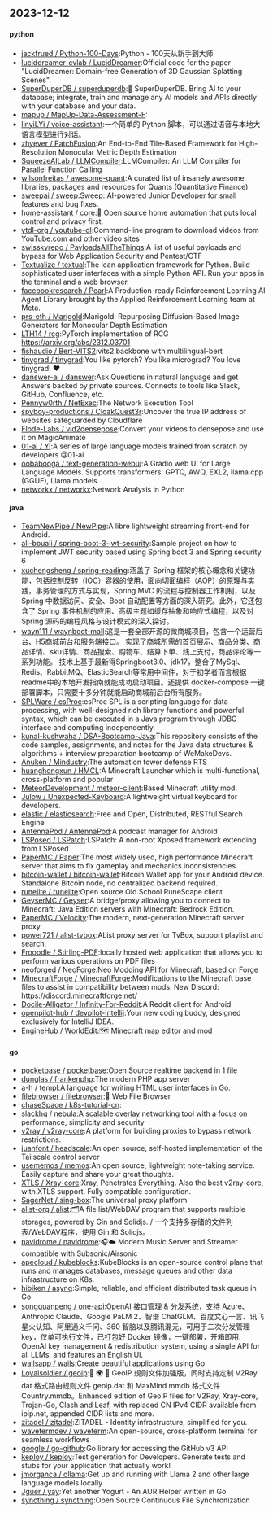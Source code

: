 ## 2023-12-12

#### python
* [jackfrued / Python-100-Days](https://github.com/jackfrued/Python-100-Days):Python - 100天从新手到大师
* [luciddreamer-cvlab / LucidDreamer](https://github.com/luciddreamer-cvlab/LucidDreamer):Official code for the paper "LucidDreamer: Domain-free Generation of 3D Gaussian Splatting Scenes".
* [SuperDuperDB / superduperdb](https://github.com/SuperDuperDB/superduperdb):🔮 SuperDuperDB. Bring AI to your database; integrate, train and manage any AI models and APIs directly with your database and your data.
* [mapup / MapUp-Data-Assessment-F](https://github.com/mapup/MapUp-Data-Assessment-F):
* [linyiLYi / voice-assistant](https://github.com/linyiLYi/voice-assistant):一个简单的 Python 脚本，可以通过语音与本地大语言模型进行对话。
* [zhyever / PatchFusion](https://github.com/zhyever/PatchFusion):An End-to-End Tile-Based Framework for High-Resolution Monocular Metric Depth Estimation
* [SqueezeAILab / LLMCompiler](https://github.com/SqueezeAILab/LLMCompiler):LLMCompiler: An LLM Compiler for Parallel Function Calling
* [wilsonfreitas / awesome-quant](https://github.com/wilsonfreitas/awesome-quant):A curated list of insanely awesome libraries, packages and resources for Quants (Quantitative Finance)
* [sweepai / sweep](https://github.com/sweepai/sweep):Sweep: AI-powered Junior Developer for small features and bug fixes.
* [home-assistant / core](https://github.com/home-assistant/core):🏡 Open source home automation that puts local control and privacy first.
* [ytdl-org / youtube-dl](https://github.com/ytdl-org/youtube-dl):Command-line program to download videos from YouTube.com and other video sites
* [swisskyrepo / PayloadsAllTheThings](https://github.com/swisskyrepo/PayloadsAllTheThings):A list of useful payloads and bypass for Web Application Security and Pentest/CTF
* [Textualize / textual](https://github.com/Textualize/textual):The lean application framework for Python. Build sophisticated user interfaces with a simple Python API. Run your apps in the terminal and a web browser.
* [facebookresearch / Pearl](https://github.com/facebookresearch/Pearl):A Production-ready Reinforcement Learning AI Agent Library brought by the Applied Reinforcement Learning team at Meta.
* [prs-eth / Marigold](https://github.com/prs-eth/Marigold):Marigold: Repurposing Diffusion-Based Image Generators for Monocular Depth Estimation
* [LTH14 / rcg](https://github.com/LTH14/rcg):PyTorch implementation of RCG https://arxiv.org/abs/2312.03701
* [fishaudio / Bert-VITS2](https://github.com/fishaudio/Bert-VITS2):vits2 backbone with multilingual-bert
* [tinygrad / tinygrad](https://github.com/tinygrad/tinygrad):You like pytorch? You like micrograd? You love tinygrad! ❤️
* [danswer-ai / danswer](https://github.com/danswer-ai/danswer):Ask Questions in natural language and get Answers backed by private sources. Connects to tools like Slack, GitHub, Confluence, etc.
* [Pennyw0rth / NetExec](https://github.com/Pennyw0rth/NetExec):The Network Execution Tool
* [spyboy-productions / CloakQuest3r](https://github.com/spyboy-productions/CloakQuest3r):Uncover the true IP address of websites safeguarded by Cloudflare
* [Flode-Labs / vid2densepose](https://github.com/Flode-Labs/vid2densepose):Convert your videos to densepose and use it on MagicAnimate
* [01-ai / Yi](https://github.com/01-ai/Yi):A series of large language models trained from scratch by developers @01-ai
* [oobabooga / text-generation-webui](https://github.com/oobabooga/text-generation-webui):A Gradio web UI for Large Language Models. Supports transformers, GPTQ, AWQ, EXL2, llama.cpp (GGUF), Llama models.
* [networkx / networkx](https://github.com/networkx/networkx):Network Analysis in Python

#### java
* [TeamNewPipe / NewPipe](https://github.com/TeamNewPipe/NewPipe):A libre lightweight streaming front-end for Android.
* [ali-bouali / spring-boot-3-jwt-security](https://github.com/ali-bouali/spring-boot-3-jwt-security):Sample project on how to implement JWT security based using Spring boot 3 and Spring security 6
* [xuchengsheng / spring-reading](https://github.com/xuchengsheng/spring-reading):涵盖了 Spring 框架的核心概念和关键功能，包括控制反转（IOC）容器的使用，面向切面编程（AOP）的原理与实践，事务管理的方式与实现，Spring MVC 的流程与控制器工作机制，以及 Spring 中数据访问、安全、Boot 自动配置等方面的深入研究。此外，它还包含了 Spring 事件机制的应用、高级主题如缓存抽象和响应式编程，以及对 Spring 源码的编程风格与设计模式的深入探讨。
* [wayn111 / waynboot-mall](https://github.com/wayn111/waynboot-mall):这是一套全部开源的微商城项目，包含一个运营后台、H5商城前台和服务端接口。 实现了商城所需的首页展示、商品分类、商品详情、sku详情、商品搜索、购物车、结算下单、线上支付，商品评论等一系列功能。 技术上基于最新得Springboot3.0、jdk17，整合了MySql、Redis、RabbitMQ、ElasticSearch等常用中间件，对于初学者而言根据readme中的本地开发指南就能成功启动项目。还提供 docker-compose 一键部署脚本，只需要十多分钟就能启动商城前后台所有服务。
* [SPLWare / esProc](https://github.com/SPLWare/esProc):esProc SPL is a scripting language for data processing, with well-designed rich library functions and powerful syntax, which can be executed in a Java program through JDBC interface and computing independently.
* [kunal-kushwaha / DSA-Bootcamp-Java](https://github.com/kunal-kushwaha/DSA-Bootcamp-Java):This repository consists of the code samples, assignments, and notes for the Java data structures & algorithms + interview preparation bootcamp of WeMakeDevs.
* [Anuken / Mindustry](https://github.com/Anuken/Mindustry):The automation tower defense RTS
* [huanghongxun / HMCL](https://github.com/huanghongxun/HMCL):A Minecraft Launcher which is multi-functional, cross-platform and popular
* [MeteorDevelopment / meteor-client](https://github.com/MeteorDevelopment/meteor-client):Based Minecraft utility mod.
* [Julow / Unexpected-Keyboard](https://github.com/Julow/Unexpected-Keyboard):A lightweight virtual keyboard for developers.
* [elastic / elasticsearch](https://github.com/elastic/elasticsearch):Free and Open, Distributed, RESTful Search Engine
* [AntennaPod / AntennaPod](https://github.com/AntennaPod/AntennaPod):A podcast manager for Android
* [LSPosed / LSPatch](https://github.com/LSPosed/LSPatch):LSPatch: A non-root Xposed framework extending from LSPosed
* [PaperMC / Paper](https://github.com/PaperMC/Paper):The most widely used, high performance Minecraft server that aims to fix gameplay and mechanics inconsistencies
* [bitcoin-wallet / bitcoin-wallet](https://github.com/bitcoin-wallet/bitcoin-wallet):Bitcoin Wallet app for your Android device. Standalone Bitcoin node, no centralized backend required.
* [runelite / runelite](https://github.com/runelite/runelite):Open source Old School RuneScape client
* [GeyserMC / Geyser](https://github.com/GeyserMC/Geyser):A bridge/proxy allowing you to connect to Minecraft: Java Edition servers with Minecraft: Bedrock Edition.
* [PaperMC / Velocity](https://github.com/PaperMC/Velocity):The modern, next-generation Minecraft server proxy.
* [power721 / alist-tvbox](https://github.com/power721/alist-tvbox):AList proxy server for TvBox, support playlist and search.
* [Frooodle / Stirling-PDF](https://github.com/Frooodle/Stirling-PDF):locally hosted web application that allows you to perform various operations on PDF files
* [neoforged / NeoForge](https://github.com/neoforged/NeoForge):Neo Modding API for Minecraft, based on Forge
* [MinecraftForge / MinecraftForge](https://github.com/MinecraftForge/MinecraftForge):Modifications to the Minecraft base files to assist in compatibility between mods. New Discord: https://discord.minecraftforge.net/
* [Docile-Alligator / Infinity-For-Reddit](https://github.com/Docile-Alligator/Infinity-For-Reddit):A Reddit client for Android
* [openpilot-hub / devpilot-intellij](https://github.com/openpilot-hub/devpilot-intellij):Your new coding buddy, designed exclusively for IntelliJ IDEA.
* [EngineHub / WorldEdit](https://github.com/EngineHub/WorldEdit):🗺️ Minecraft map editor and mod

#### go
* [pocketbase / pocketbase](https://github.com/pocketbase/pocketbase):Open Source realtime backend in 1 file
* [dunglas / frankenphp](https://github.com/dunglas/frankenphp):The modern PHP app server
* [a-h / templ](https://github.com/a-h/templ):A language for writing HTML user interfaces in Go.
* [filebrowser / filebrowser](https://github.com/filebrowser/filebrowser):📂 Web File Browser
* [chaseSpace / k8s-tutorial-cn](https://github.com/chaseSpace/k8s-tutorial-cn):
* [slackhq / nebula](https://github.com/slackhq/nebula):A scalable overlay networking tool with a focus on performance, simplicity and security
* [v2ray / v2ray-core](https://github.com/v2ray/v2ray-core):A platform for building proxies to bypass network restrictions.
* [juanfont / headscale](https://github.com/juanfont/headscale):An open source, self-hosted implementation of the Tailscale control server
* [usememos / memos](https://github.com/usememos/memos):An open source, lightweight note-taking service. Easily capture and share your great thoughts.
* [XTLS / Xray-core](https://github.com/XTLS/Xray-core):Xray, Penetrates Everything. Also the best v2ray-core, with XTLS support. Fully compatible configuration.
* [SagerNet / sing-box](https://github.com/SagerNet/sing-box):The universal proxy platform
* [alist-org / alist](https://github.com/alist-org/alist):🗂️A file list/WebDAV program that supports multiple storages, powered by Gin and Solidjs. / 一个支持多存储的文件列表/WebDAV程序，使用 Gin 和 Solidjs。
* [navidrome / navidrome](https://github.com/navidrome/navidrome):🎧☁️ Modern Music Server and Streamer compatible with Subsonic/Airsonic
* [apecloud / kubeblocks](https://github.com/apecloud/kubeblocks):KubeBlocks is an open-source control plane that runs and manages databases, message queues and other data infrastructure on K8s.
* [hibiken / asynq](https://github.com/hibiken/asynq):Simple, reliable, and efficient distributed task queue in Go
* [songquanpeng / one-api](https://github.com/songquanpeng/one-api):OpenAI 接口管理 & 分发系统，支持 Azure、Anthropic Claude、Google PaLM 2、智谱 ChatGLM、百度文心一言、讯飞星火认知、阿里通义千问、360 智脑以及腾讯混元，可用于二次分发管理 key，仅单可执行文件，已打包好 Docker 镜像，一键部署，开箱即用. OpenAI key management & redistribution system, using a single API for all LLMs, and features an English UI.
* [wailsapp / wails](https://github.com/wailsapp/wails):Create beautiful applications using Go
* [Loyalsoldier / geoip](https://github.com/Loyalsoldier/geoip):🌚 🌍 🌝 GeoIP 规则文件加强版，同时支持定制 V2Ray dat 格式路由规则文件 geoip.dat 和 MaxMind mmdb 格式文件 Country.mmdb。Enhanced edition of GeoIP files for V2Ray, Xray-core, Trojan-Go, Clash and Leaf, with replaced CN IPv4 CIDR available from ipip.net, appended CIDR lists and more.
* [zitadel / zitadel](https://github.com/zitadel/zitadel):ZITADEL - Identity infrastructure, simplified for you.
* [wavetermdev / waveterm](https://github.com/wavetermdev/waveterm):An open-source, cross-platform terminal for seamless workflows
* [google / go-github](https://github.com/google/go-github):Go library for accessing the GitHub v3 API
* [keploy / keploy](https://github.com/keploy/keploy):Test generation for Developers. Generate tests and stubs for your application that actually work!
* [jmorganca / ollama](https://github.com/jmorganca/ollama):Get up and running with Llama 2 and other large language models locally
* [Jguer / yay](https://github.com/Jguer/yay):Yet another Yogurt - An AUR Helper written in Go
* [syncthing / syncthing](https://github.com/syncthing/syncthing):Open Source Continuous File Synchronization
